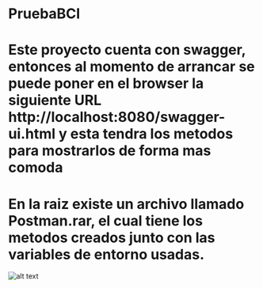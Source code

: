 # PruebaBCI
# Este proyecto cuenta con swagger, entonces al momento de arrancar se puede poner en el browser la siguiente URL http://localhost:8080/swagger-ui.html y esta tendra los metodos para mostrarlos de forma mas comoda
# En la raiz existe un archivo llamado Postman.rar, el cual tiene los metodos creados junto con las variables de entorno usadas.

![alt text](https://github.com/hgonzalezs/PruebaBCI/image.jpg?raw=true)
